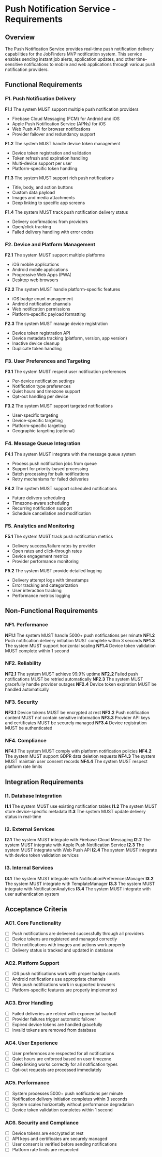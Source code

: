 # Push Notification Service - Requirements

## Overview
The Push Notification Service provides real-time push notification delivery capabilities for the JobFinders MVP notification system. This service enables sending instant job alerts, application updates, and other time-sensitive notifications to mobile and web applications through various push notification providers.

## Functional Requirements

### F1. Push Notification Delivery
**F1.1** The system MUST support multiple push notification providers
- Firebase Cloud Messaging (FCM) for Android and iOS
- Apple Push Notification Service (APNs) for iOS
- Web Push API for browser notifications
- Provider failover and redundancy support

**F1.2** The system MUST handle device token management
- Device token registration and validation
- Token refresh and expiration handling
- Multi-device support per user
- Platform-specific token handling

**F1.3** The system MUST support rich push notifications
- Title, body, and action buttons
- Custom data payload
- Images and media attachments
- Deep linking to specific app screens

**F1.4** The system MUST track push notification delivery status
- Delivery confirmations from providers
- Open/click tracking
- Failed delivery handling with error codes

### F2. Device and Platform Management
**F2.1** The system MUST support multiple platforms
- iOS mobile applications
- Android mobile applications
- Progressive Web Apps (PWA)
- Desktop web browsers

**F2.2** The system MUST handle platform-specific features
- iOS badge count management
- Android notification channels
- Web notification permissions
- Platform-specific payload formatting

**F2.3** The system MUST manage device registration
- Device token registration API
- Device metadata tracking (platform, version, app version)
- Inactive device cleanup
- Duplicate token handling

### F3. User Preferences and Targeting
**F3.1** The system MUST respect user notification preferences
- Per-device notification settings
- Notification type preferences
- Quiet hours and timezone support
- Opt-out handling per device

**F3.2** The system MUST support targeted notifications
- User-specific targeting
- Device-specific targeting
- Platform-specific targeting
- Geographic targeting (optional)

### F4. Message Queue Integration
**F4.1** The system MUST integrate with the message queue system
- Process push notification jobs from queue
- Support for priority-based processing
- Batch processing for bulk notifications
- Retry mechanisms for failed deliveries

**F4.2** The system MUST support scheduled notifications
- Future delivery scheduling
- Timezone-aware scheduling
- Recurring notification support
- Schedule cancellation and modification

### F5. Analytics and Monitoring
**F5.1** The system MUST track push notification metrics
- Delivery success/failure rates by provider
- Open rates and click-through rates
- Device engagement metrics
- Provider performance monitoring

**F5.2** The system MUST provide detailed logging
- Delivery attempt logs with timestamps
- Error tracking and categorization
- User interaction tracking
- Performance metrics logging

## Non-Functional Requirements

### NF1. Performance
**NF1.1** The system MUST handle 5000+ push notifications per minute
**NF1.2** Push notification delivery initiation MUST complete within 3 seconds
**NF1.3** The system MUST support horizontal scaling
**NF1.4** Device token validation MUST complete within 1 second

### NF2. Reliability
**NF2.1** The system MUST achieve 99.9% uptime
**NF2.2** Failed push notifications MUST be retried automatically
**NF2.3** The system MUST gracefully handle provider outages
**NF2.4** Device token expiration MUST be handled automatically

### NF3. Security
**NF3.1** Device tokens MUST be encrypted at rest
**NF3.2** Push notification content MUST not contain sensitive information
**NF3.3** Provider API keys and certificates MUST be securely managed
**NF3.4** Device registration MUST be authenticated

### NF4. Compliance
**NF4.1** The system MUST comply with platform notification policies
**NF4.2** The system MUST support GDPR data deletion requests
**NF4.3** The system MUST maintain user consent records
**NF4.4** The system MUST respect platform rate limits

## Integration Requirements

### I1. Database Integration
**I1.1** The system MUST use existing notification tables
**I1.2** The system MUST store device-specific metadata
**I1.3** The system MUST update delivery status in real-time

### I2. External Services
**I2.1** The system MUST integrate with Firebase Cloud Messaging
**I2.2** The system MUST integrate with Apple Push Notification Service
**I2.3** The system MUST integrate with Web Push API
**I2.4** The system MUST integrate with device token validation services

### I3. Internal Services
**I3.1** The system MUST integrate with NotificationPreferencesManager
**I3.2** The system MUST integrate with TemplateManager
**I3.3** The system MUST integrate with NotificationAnalytics
**I3.4** The system MUST integrate with user authentication system

## Acceptance Criteria

### AC1. Core Functionality
- [ ] Push notifications are delivered successfully through all providers
- [ ] Device tokens are registered and managed correctly
- [ ] Rich notifications with images and actions work properly
- [ ] Delivery status is tracked and updated in database

### AC2. Platform Support
- [ ] iOS push notifications work with proper badge counts
- [ ] Android notifications use appropriate channels
- [ ] Web push notifications work in supported browsers
- [ ] Platform-specific features are properly implemented

### AC3. Error Handling
- [ ] Failed deliveries are retried with exponential backoff
- [ ] Provider failures trigger automatic failover
- [ ] Expired device tokens are handled gracefully
- [ ] Invalid tokens are removed from database

### AC4. User Experience
- [ ] User preferences are respected for all notifications
- [ ] Quiet hours are enforced based on user timezone
- [ ] Deep linking works correctly for all notification types
- [ ] Opt-out requests are processed immediately

### AC5. Performance
- [ ] System processes 5000+ push notifications per minute
- [ ] Notification delivery initiation completes within 3 seconds
- [ ] System scales horizontally without performance degradation
- [ ] Device token validation completes within 1 second

### AC6. Security and Compliance
- [ ] Device tokens are encrypted at rest
- [ ] API keys and certificates are securely managed
- [ ] User consent is verified before sending notifications
- [ ] Platform rate limits are respected